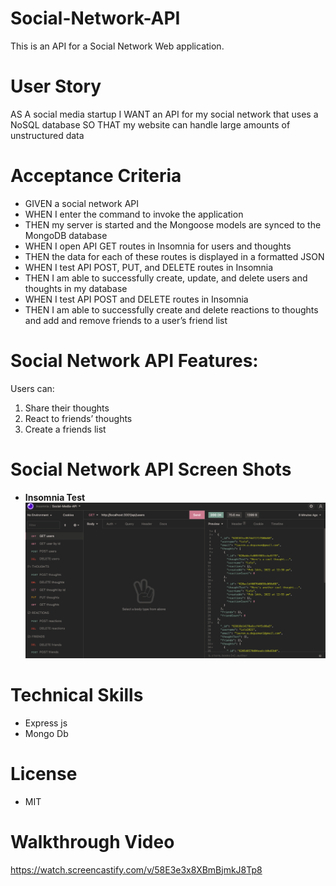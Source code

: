 # Social-Network-API

This is an API for a Social Network Web application.

# User Story

AS A social media startup
I WANT an API for my social network that uses a NoSQL database
SO THAT my website can handle large amounts of unstructured data

# Acceptance Criteria

- GIVEN a social network API
- WHEN I enter the command to invoke the application
- THEN my server is started and the Mongoose models are synced to the MongoDB database
- WHEN I open API GET routes in Insomnia for users and thoughts
- THEN the data for each of these routes is displayed in a formatted JSON
- WHEN I test API POST, PUT, and DELETE routes in Insomnia
- THEN I am able to successfully create, update, and delete users and thoughts in my database
- WHEN I test API POST and DELETE routes in Insomnia
- THEN I am able to successfully create and delete reactions to thoughts and add and remove friends to a user’s friend list

# Social Network API Features:

Users can:

1. Share their thoughts
2. React to friends’ thoughts
3. Create a friends list

# Social Network API Screen Shots

- **Insomnia Test**
  ![Insomnia Test](https://github.com/Ldeguzman9/Social-Network-API/blob/main/assets/images/Screenshot%202022-02-14%20at%202.01.10%20PM.png?raw=true)

# Technical Skills

- Express js
- Mongo Db

# License

- MIT

# Walkthrough Video

https://watch.screencastify.com/v/58E3e3x8XBmBjmkJ8Tp8
